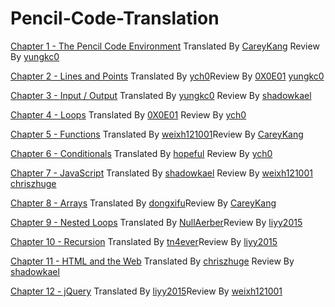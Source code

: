 # Pencil-Code-Translation

[Chapter 1 - The Pencil Code Environment](http://manual.pencilcode.net/home/pdf/101-Chapter1.pdf)
Translated By [CareyKang](https://github.com/CareyKang) Review By [yungkc0](https://github.com/yungkc0)

[Chapter 2 - Lines and Points](http://manual.pencilcode.net/home/pdf/102-Chapter2.pdf)
Translated By [ych0](https://github.com/ych0)Review By [0X0E01](https://github.com/0X0E01) [yungkc0](https://github.com/yungkc0)

[Chapter 3 - Input / Output](http://manual.pencilcode.net/home/pdf/103-Chapter3.pdf)
Translated By [yungkc0](https://github.com/yungkc0) Review By [shadowkael](https://github.com/shadowkael)

[Chapter 4 - Loops](http://manual.pencilcode.net/home/pdf/104-Chapter4.pdf)
Translated By [0X0E01](https://github.com/0X0E01) Review By [ych0](https://github.com/ych0)

[Chapter 5 - Functions](http://manual.pencilcode.net/home/pdf/105-Chapter5.pdf)
Translated By [weixh121001](https://github.com/weixh121001)Review By [CareyKang](https://github.com/CareyKang) 

[Chapter 6 - Conditionals](http://manual.pencilcode.net/home/pdf/106-Chapter6.pdf)
Translated By [hopeful](https://github.com/hopeful0) Review By [ych0](https://github.com/ych0)

[Chapter 7 - JavaScript](http://manual.pencilcode.net/home/pdf/107-Chapter7.pdf)
Translated By [shadowkael](https://github.com/shadowkael) Review By [weixh121001](https://github.com/weixh121001) [chriszhuge](https://github.com/chriszhuge) 

[Chapter 8 - Arrays](http://manual.pencilcode.net/home/pdf/108-Chapter8.pdf)
Translated By [dongxifu](https://github.com/dongxifu)Review By [CareyKang](https://github.com/CareyKang) 

[Chapter 9 - Nested Loops](http://manual.pencilcode.net/home/pdf/109-Chapter9.pdf)
Translated By [NullAerber](https://github.com/NullAerber)Review By [liyy2015](https://github.com/liyy2015) 

[Chapter 10 - Recursion](http://manual.pencilcode.net/home/pdf/110-Chapter10.pdf)
Translated By [tn4ever](https://github.com/tn4ever)Review By [liyy2015](https://github.com/liyy2015) 

[Chapter 11 - HTML and the Web](http://manual.pencilcode.net/home/pdf/111-Chapter11.pdf)
Translated By [chriszhuge](https://github.com/chriszhuge) Review By [shadowkael](https://github.com/shadowkael)

[Chapter 12 - jQuery](http://manual.pencilcode.net/home/pdf/112-Chapter12.pdf)
Translated By [liyy2015](https://github.com/liyy2015)Review By [weixh121001](https://github.com/weixh121001)
